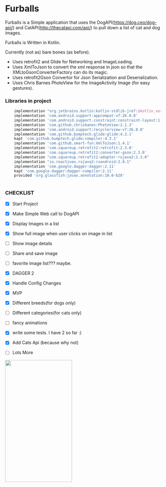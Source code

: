 # Furballs
Furballs is a Simple application that uses the DogAPI(https://dog.ceo/dog-api/) and CatAPI(http://thecatapi.com/api/) to pull down a list of cat and dog images.

Furballs is Written in Kotlin.

Currently (not as) bare bones (as before).

- Uses retrofit2 and Glide for Networking and ImageLoading.
- Uses XmlToJson to convert the xml response in json so that the XMLtoGsonConverterFactory can do its magic.
- Uses retrofit2Gson Convertor for Json Serialization and Deserialization.
- Uses Chris Barnes PhotoView for the ImageActivity Image (for easy gestures).

### Libraries in project
```gradle
    implementation "org.jetbrains.kotlin:kotlin-stdlib-jre7:$kotlin_version"
    implementation 'com.android.support:appcompat-v7:26.0.0'
    implementation 'com.android.support.constraint:constraint-layout:1.0.2'
    implementation 'com.github.chrisbanes:PhotoView:2.1.3'
    implementation 'com.android.support:recyclerview-v7:26.0.0'
    implementation 'com.github.bumptech.glide:glide:4.3.1'
    kapt 'com.github.bumptech.glide:compiler:4.3.1' 
    implementation 'com.github.smart-fun:XmlToJson:1.4.1'
    implementation 'com.squareup.retrofit2:retrofit:2.3.0'
    implementation 'com.squareup.retrofit2:converter-gson:2.3.0'
    implementation "com.squareup.retrofit2:adapter-rxjava2:2.3.0"
    implementation "io.reactivex.rxjava2:rxandroid:2.0.1"
    implementation 'com.google.dagger:dagger:2.11'
    kapt 'com.google.dagger:dagger-compiler:2.11'
    provided 'org.glassfish:javax.annotation:10.0-b28'
    
```

### CHECKLIST
- [x] Start Project
- [x] Make Simple Web call to DogAPI
- [x] Display Images in a list
- [x] Show full image when user clicks on image in list
- [ ] Show image details
- [ ] Share and save image
- [ ] favorite image list??? maybe.
- [x] DAGGER 2
- [x] Handle Config Changes
- [x] MVP
- [x] Different breeds(for dogs only)
- [ ] Different categories(for cats only)
- [ ] fancy animations
- [x] write some tests. I have 2 so far :) 
- [x] Add Cats Api (because why not)
- [ ] Lots More


<img src="https://github.com/adfleshner/Furballs/blob/master/art/ImagesFragment.png?raw=true" width="216" height="394" />
